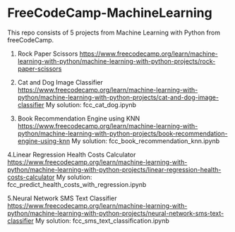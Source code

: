 # FreeCodeCamp-MachineLearning

This repo consists of 5 projects from Machine Learning with Python from freeCodeCamp. 

1. Rock Paper Scissors
https://www.freecodecamp.org/learn/machine-learning-with-python/machine-learning-with-python-projects/rock-paper-scissors

2. Cat and Dog Image Classifier
https://www.freecodecamp.org/learn/machine-learning-with-python/machine-learning-with-python-projects/cat-and-dog-image-classifier
My solution: fcc_cat_dog.ipynb 

3. Book Recommendation Engine using KNN
https://www.freecodecamp.org/learn/machine-learning-with-python/machine-learning-with-python-projects/book-recommendation-engine-using-knn
My solution: fcc_book_recommendation_knn.ipynb

4.Linear Regression Health Costs Calculator
https://www.freecodecamp.org/learn/machine-learning-with-python/machine-learning-with-python-projects/linear-regression-health-costs-calculator
My solution: fcc_predict_health_costs_with_regression.ipynb

5.Neural Network SMS Text Classifier
https://www.freecodecamp.org/learn/machine-learning-with-python/machine-learning-with-python-projects/neural-network-sms-text-classifier
My solution: fcc_sms_text_classification.ipynb
